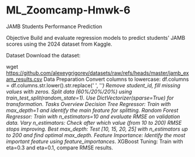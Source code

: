# ML_Zoomcamp-Hmwk-6
JAMB Students Performance Prediction

Objective
Build and evaluate regression models to predict students' JAMB scores using the 2024 dataset from Kaggle.

Dataset
Download the dataset:

wget https://github.com/alexeygrigorev/datasets/raw/refs/heads/master/jamb_exam_results.csv
Data Preparation
Convert columns to lowercase:
df.columns = df.columns.str.lower().str.replace(' ', '_')
Remove student_id, fill missing values with zeros.
Split data (60%/20%/20%) using train_test_split(random_state=1).
Use DictVectorizer(sparse=True) for transformation.
Tasks Overview
Decision Tree Regressor: Train with max_depth=1 and identify the main feature for splitting.
Random Forest Regressor: Train with n_estimators=10 and evaluate RMSE on validation data.
Vary n_estimators: Check after which value (from 10 to 200) RMSE stops improving.
Best max_depth: Test [10, 15, 20, 25] with n_estimators up to 200 and find optimal max_depth.
Feature Importance: Identify the most important feature using feature_importances_.
XGBoost Tuning: Train with eta=0.3 and eta=0.1, compare RMSE results.
